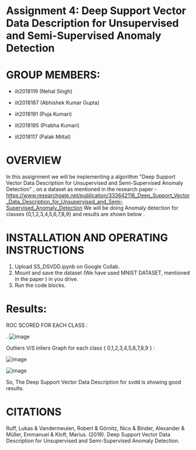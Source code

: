 # Assignment 4: Deep Support Vector Data Description for Unsupervised and Semi-Supervised Anomaly Detection
# GROUP MEMBERS:
* iit2018119 (Nehal Singh)

* iit2018187 (Abhishek Kumar Gupta)

* iit2018191 (Puja Kumari)

* iit2018195 (Prabha Kumari)

* iit2018117 (Palak Mittal)

# OVERVIEW 
In this assignment we will be implementing a algorithm "Deep Support Vector Data Description for Unsupervised and Semi-Supervised Anomaly Detection" , on a dataset as mentioned in the research paper - https://www.researchgate.net/publication/333642118_Deep_Support_Vector_Data_Description_for_Unsupervised_and_Semi-Supervised_Anomaly_Detection
We will be doing Anomaly detection for classes {0,1,2,3,4,5,6,7,8,9} and results are shown below .

# INSTALLATION AND OPERATING INSTRUCTIONS
1. Upload SS_DSVDD.ipynb on Google Collab.
2. Mount and save the dataset (We have used MNIST DATASET, mentioned in the paper ) in you drive.
3. Run the code blocks.


# Results:

ROC SCORED FOR EACH CLASS : 

. ![image](https://user-images.githubusercontent.com/58623921/112655459-695e3980-8e76-11eb-8acb-71b074e925b0.png)

Outliers V/S inliers Graph for each class { 0,1,2,3,4,5,6,7,8,9 } :

![image](https://user-images.githubusercontent.com/58623921/112661282-5d757600-8e7c-11eb-8111-449805443313.png)

![image](https://user-images.githubusercontent.com/58623921/112661128-2f903180-8e7c-11eb-9fc1-5e5d591aafbb.png)


So, The Deep Support Vector Data Description for svdd is showing good results.
# CITATIONS
Ruff, Lukas & Vandermeulen, Robert & Görnitz, Nico & Binder, Alexander & Müller, Emmanuel & Kloft, Marius. (2019). Deep Support Vector Data Description for Unsupervised and Semi-Supervised Anomaly Detection. 
